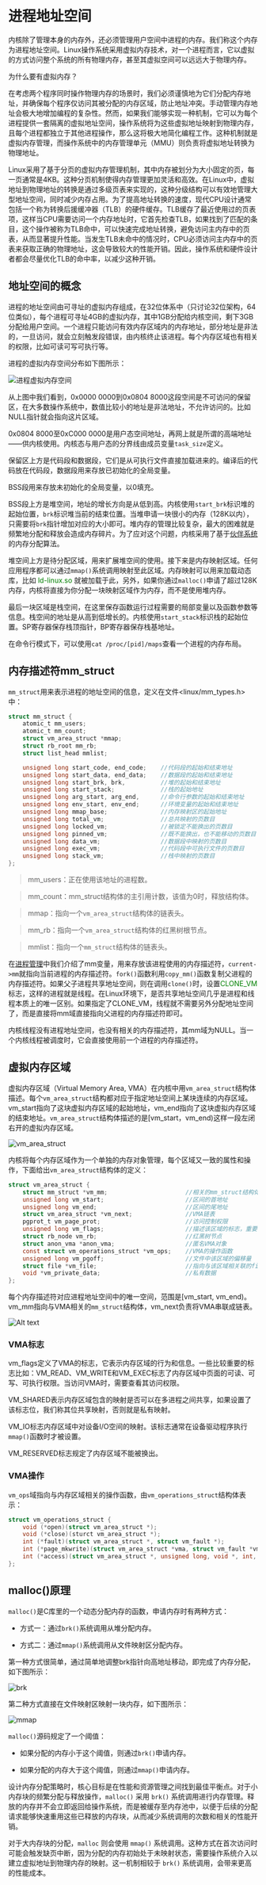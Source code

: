 # 进程地址空间

内核除了管理本身的内存外，还必须管理用户空间中进程的内存。我们称这个内存为进程地址空间。Linux操作系统采用虚拟内存技术，对一个进程而言，它以虚拟的方式访问整个系统的所有物理内存，甚至其虚拟空间可以远远大于物理内存。

为什么要有虚拟内存？

在考虑两个程序同时操作物理内存的场景时，我们必须谨慎地为它们分配内存地址，并确保每个程序仅访问其被分配的内存区域，防止地址冲突。手动管理内存地址会极大地增加编程的复杂性。然而，如果我们能够实现一种机制，它可以为每个进程提供一套隔离的虚拟地址空间，操作系统将为这些虚拟地址映射到物理内存，且每个进程都独立于其他进程操作，那么这将极大地简化编程工作。这种机制就是虚拟内存管理，而操作系统中的内存管理单元（MMU）则负责将虚拟地址转换为物理地址。

Linux采用了基于分页的虚拟内存管理机制，其中内存被划分为大小固定的页，每一页通常是4KB。这种分页机制使得内存管理更加灵活和高效。在Linux中，虚拟地址到物理地址的转换是通过多级页表来实现的，这种分级结构可以有效地管理大型地址空间，同时减少内存占用。为了提高地址转换的速度，现代CPU设计通常包括一个称为转换后援缓冲器（TLB）的硬件缓存。TLB缓存了最近使用过的页表项，这样当CPU需要访问一个内存地址时，它首先检查TLB，如果找到了匹配的条目，这个操作被称为TLB命中，可以快速完成地址转换，避免访问主内存中的页表，从而显著提升性能。当发生TLB未命中的情况时，CPU必须访问主内存中的页表来获取正确的物理地址，这会导致较大的性能开销。因此，操作系统和硬件设计者都会尽量优化TLB的命中率，以减少这种开销。

## 地址空间的概念

进程的地址空间由可寻址的虚拟内存组成，在32位体系中（只讨论32位架构，64位类似），每个进程可寻址4GB的虚拟内存，其中1GB分配给内核空间，剩下3GB分配给用户空间。一个进程只能访问有效内存区域内的内存地址，部分地址是非法的，一旦访问，就会立刻触发段错误，由内核终止该进程。每个内存区域也有相关的权限，比如可读可写可执行等。

进程的虚拟内存空间分布如下图所示：

![进程虚拟内存空间](../../images/kernel/vma.webp)

从上图中我们看到，0x0000 0000到0x0804 8000这段空间是不可访问的保留区，在大多数操作系统中，数值比较小的地址是非法地址，不允许访问的。比如NULL指针就会指向这片区域。

0x0804 8000至0xC000 0000是用户态空间地址，再网上就是所谓的高端地址——供内核使用。内核态与用户态的分界线由成员变量`task_size`定义。

保留区上方是代码段和数据段，它们是从可执行文件直接加载进来的。编译后的代码放在代码段，数据段用来存放已初始化的全局变量。

BSS段用来存放未初始化的全局变量，以0填充。

BSS段上方是堆空间，地址的增长方向是从低到高。内核使用`start_brk`标识堆的起始位置，`brk`标识堆当前的结束位置。当堆申请一块很小的内存（128K以内），只需要将`brk`指针增加对应的大小即可。堆内存的管理比较复杂，最大的困难就是频繁地分配和释放会造成内存碎片。为了应对这个问题，内核采用了基于[伙伴系统](./mm.md/#_4)的内存分配算法。

堆空间上方是待分配区域，用来扩展堆空间的使用。接下来是内存映射区域。任何应用程序都可以通过`mmap()`系统调用映射至此区域。内存映射可以用来加载动态库，比如<font color="green"> ld-linux.so </font>就被加载于此，另外，如果你通过`malloc()`申请了超过128K内存，内核将直接为你分配一块映射区域作为内存，而不是使用堆内存。

最后一块区域是栈空间，在这里保存函数运行过程需要的局部变量以及函数参数等信息。栈空间的地址是从高到低增长的。内核使用`start_stack`标识栈的起始位置。SP寄存器保存栈顶指针，BP寄存器保存栈基地址。

在命令行模式下，可以使用`cat /proc/[pid]/maps`查看一个进程的内存布局。

## 内存描述符mm_struct

`mm_struct`用来表示进程的地址空间的信息，定义在文件<linux/mm_types.h\>中：

```C
struct mm_struct {
    atomic_t mm_users;
    atomic_t mm_count;
    struct vm_area_struct *mmap;
    struct rb_root mm_rb;
    struct list_head mmlist;

    unsigned long start_code, end_code;    //代码段的起始和结束地址
    unsigned long start_data, end_data;    //数据段的起始和结束地址
    unsigned long start_brk, brk,          //堆的起始和结束地址
    unsigned long start_stack;             //栈的起始地址
    unsigned long arg_start, arg_end,      //命令行参数的起始和结束地址
    unsigned long env_start, env_end;      //环境变量的起始和结束地址
    unsigned long mmap_base;               //内存映射区的起始地址
    unsigned long total_vm;                //总共映射的页数目
    unsigned long locked_vm;               //被锁定不能换出的页数目
    unsigned long pinned_vm;               //既不能换出，也不能移动的页数目
    unsigned long data_vm;                 //数据段中映射的页数目
    unsigned long exec_vm;                 //代码段中可执行文件的页数目
    unsigned long stack_vm;                //栈中映射的页数目
};
```

> mm_users：正在使用该地址的进程数。

> mm_count：mm_struct结构体的主引用计数，该值为0时，释放结构体。

> mmap：指向一个`vm_area_struct`结构体的链表头。

> mm_rb：指向一个`vm_area_struct`结构体的红黑树根节点。

> mmlist：指向一个`mm_struct`结构体的链表头。

在[进程管理](./task.md)中我们介绍了mm变量，用来存放该进程使用的内存描述符，`current->mm`就指向当前进程的内存描述符。`fork()`函数利用`copy_mm()`函数复制父进程的内存描述符。如果父子进程共享地址空间，则在调用`clone()`时，设置<font color="green">CLONE_VM</font>标志，这样的进程就是线程。在Linux环境下，是否共享地址空间几乎是进程和线程本质上的唯一区别。如果指定了CLONE_VM，线程就不需要另外分配地址空间了，而是直接将mm域直接指向父进程的内存描述符即可。

内核线程没有进程地址空间，也没有相关的内存描述符，其mm域为NULL。当一个内核线程被调度时，它会直接使用前一个进程的内存描述符。

## 虚拟内存区域

虚拟内存区域（Virtual Memory Area, VMA）在内核中用`vm_area_struct`结构体描述。每个`vm_area_struct`结构都对应于指定地址空间上某块连续的内存区域。vm_start指向了这块虚拟内存区域的起始地址，vm_end指向了这块虚拟内存区域的结束地址。`vm_area_struct`结构体描述的是[vm_start，vm_end)这样一段左闭右开的虚拟内存区域。

![vm_area_struct](../../images/kernel/vma2.webp)

内核将每个内存区域作为一个单独的内存对象管理，每个区域又一致的属性和操作，下面给出`vm_area_struct`结构体的定义：

```C
struct vm_area_struct {
    struct mm_struct *vm_mm;                      //相关的mm_struct结构体
    unsigned long vm_start;                       //区间的首地址
    unsigned long vm_end;                         //区间的尾地址
    struct vm_area_struct *vm_next;               //VMA链表
    pgprot_t vm_page_prot;                        //访问控制权限
    unsigned long vm_flags;                       //描述该区域的标志，重要的两个是VM_IO和VM_RESERVED
    struct rb_node vm_rb;                         //红黑树节点
    struct anon_vma *anon_vma;                    //匿名VMA对象
    const struct vm_operations_struct *vm_ops;    //VMA的操作函数
    unsigned long vm_pgoff;                       //文件中该区域的偏移量
    struct file *vm_file;                         //指向与该区域相关联的file结构指针
    void *vm_private_data;                        //私有数据
};
```

每个内存描述符对应进程地址空间中的唯一空间，范围是[vm_start, vm_end)。vm_mm指向与VMA相关的`mm_struct`结构体，vm_next负责将VMA串联成链表。

![Alt text](../../images/kernel/vma3.webp)

### VMA标志

vm_flags定义了VMA的标志，它表示内存区域的行为和信息。一些比较重要的标志比如：VM_READ、VM_WRITE和VM_EXEC标志了内存区域中页面的可读、可写、可执行权限。当访问VMA时，需要查看其访问权限。

VM_SHARED表示内存区域包含的映射是否可以在多进程之间共享，如果设置了该标志位，我们称其位共享映射，否则就是私有映射。

VM_IO标志内存区域中对设备I/O空间的映射。该标志通常在设备驱动程序执行`mmap()`函数时才被设置。

VM_RESERVED标志规定了内存区域不能被换出。

### VMA操作

`vm_ops`域指向与内存区域相关的操作函数，由`vm_operations_struct`结构体表示：

```C
struct vm_operations_struct {
    void (*open)(struct vm_area_struct *);
    void (*close)(sturct vm_area_struct *);
    int (*fault)(struct vm_area_struct *, struct vm_fault *);
    int (*page_mkwrite)(struct vm_area_struct *vma, struct vm_fault *vmf);
    int (*access)(struct vm_area_struct *, unsigned long, void *, int, int);
};
```

## malloc()原理

`malloc()`是C库里的一个动态分配内存的函数，申请内存时有两种方式：

- 方式一：通过`brk()`系统调用从堆分配内存。

- 方式二：通过`mmap()`系统调用从文件映射区分配内存。

第一种方式很简单，通过简单地调整brk指针向高地址移动，即完成了内存分配，如下图所示：

![brk](../../images/kernel/brk.webp)

第二种方式直接在文件映射区映射一块内存，如下图所示：

![mmap](../../images/kernel/mmap.webp)

`malloc()`源码规定了一个阈值：

- 如果分配的内存小于这个阈值，则通过`brk()`申请内存。

- 如果分配的内存大于这个阈值，则通过`mmap()`申请内存。

设计内存分配策略时，核心目标是在性能和资源管理之间找到最佳平衡点。对于小内存块的频繁分配与释放操作，`malloc()` 采用 `brk()` 系统调用进行内存管理。释放的内存并不会立即返回给操作系统，而是被缓存至内存池中，以便于后续的分配请求能够快速重用这些已释放的内存块，从而减少系统调用的次数和相关的性能开销。

对于大内存块的分配，`malloc` 则会使用 `mmap()` 系统调用。这种方式在首次访问时可能会触发缺页中断，因为分配的内存初始处于未映射状态，需要操作系统介入以建立虚拟地址到物理内存的映射。这一机制相较于 `brk()` 系统调用，会带来更高的性能成本。


